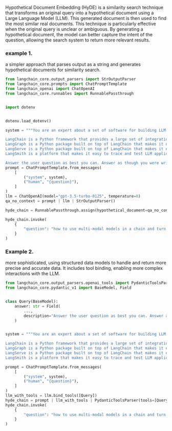 Hypothetical Document Embedding (HyDE) is a similarity search technique that transforms an original query into a hypothetical document using a Large Language Model (LLM). This generated document is then used to find the most similar real documents. This technique is particularly effective when the original query is unclear or ambiguous. By generating a hypothetical document, the model can better capture the intent of the question, allowing the search system to return more relevant results.


### example 1.
a simpler approach that parses output as a string and generates hypothetical documents for similarity search.

```python
from langchain_core.output_parsers import StrOutputParser
from langchain_core.prompts import ChatPromptTemplate
from langchain_openai import ChatOpenAI
from langchain_core.runnables import RunnablePassthrough


import dotenv


dotenv.load_dotenv()

system = """You are an expert about a set of software for building LLM-powered applications called LangChain, LangGraph, LangServe, and LangSmith.

LangChain is a Python framework that provides a large set of integrations that can easily be composed to build LLM applications.
LangGraph is a Python package built on top of LangChain that makes it easy to build stateful, multi-actor LLM applications.
LangServe is a Python package built on top of LangChain that makes it easy to deploy a LangChain application as a REST API.
LangSmith is a platform that makes it easy to trace and test LLM applications.

Answer the user question as best you can. Answer as though you were writing a tutorial that addressed the user question."""
prompt = ChatPromptTemplate.from_messages(
    [
        ("system", system),
        ("human", "{question}"),
    ]
)
llm = ChatOpenAI(model="gpt-3.5-turbo-0125", temperature=0)
qa_no_context = prompt | llm | StrOutputParser()

hyde_chain = RunnablePassthrough.assign(hypothetical_document=qa_no_context)

hyde_chain.invoke(
    {
        "question": "how to use multi-modal models in a chain and turn chain into a rest api"
    }
)
```


### Example 2.
more sophisticated, using structured data models to handle and return more precise and accurate data. It includes tool binding, enabling more complex interactions with the LLM.


```python
from langchain_core.output_parsers.openai_tools import PydanticToolsParser
from langchain_core.pydantic_v1 import BaseModel, Field


class Query(BaseModel):
    answer: str = Field(
        ...,
        description="Answer the user question as best you can. Answer as though you were writing a tutorial that addressed the user question.",
    )


system = """You are an expert about a set of software for building LLM-powered applications called LangChain, LangGraph, LangServe, and LangSmith.

LangChain is a Python framework that provides a large set of integrations that can easily be composed to build LLM applications.
LangGraph is a Python package built on top of LangChain that makes it easy to build stateful, multi-actor LLM applications.
LangServe is a Python package built on top of LangChain that makes it easy to deploy a LangChain application as a REST API.
LangSmith is a platform that makes it easy to trace and test LLM applications."""

prompt = ChatPromptTemplate.from_messages(
    [
        ("system", system),
        ("human", "{question}"),
    ]
)
llm_with_tools = llm.bind_tools([Query])
hyde_chain = prompt | llm_with_tools | PydanticToolsParser(tools=[Query])
hyde_chain.invoke(
    {
        "question": "how to use multi-modal models in a chain and turn chain into a rest api"
    }
)
```